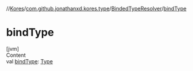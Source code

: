 //[Kores](../../index.md)/[com.github.jonathanxd.kores.type](../index.md)/[BindedTypeResolver](index.md)/[bindType](bind-type.md)



# bindType  
[jvm]  
Content  
val [bindType](bind-type.md): [Type](https://docs.oracle.com/javase/8/docs/api/java/lang/reflect/Type.html)  



